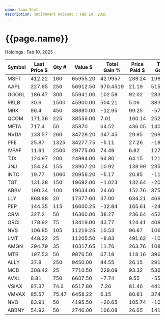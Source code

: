 ```yaml
---
name: Snao Shot
description: Retirement Account : Feb 10, 2025
---
```

<h1>{{page.name}}</h1>

Holdings : Feb 10, 2025

|Symbol|Last Price $|Qty #|Value $|Total Gain %|Price Paid $|Total Gain $|P/E Ratio|
---|---|---|---|---|---|---|---|
|MSFT|412.22|160|65955.20|42.9957|288.24|19831.30|33|
|AAPL|227.65|250|56912.50|970.4519|21.19|51595.82|32|
|GOOGL|186.47|300|55941.00|102.58|92.02|28327.81|23|
|RKLB|30.6|1500|45900.00|504.21|5.06|38303.28|0|
|MRK|86.4|450|38880.00|-12.95|99.25|-5783.83|12|
|QCOM|171.36|225|38556.00|7.01|160.14|2524.05|18|
|META|717.4|50|35870|64.52|436.05|14067.53|29|
|NVDA|133.57|260|34728.20|347.45|29.85|26966.84|52|
|PFE|25.87|1325|34277.75|-5.11|27.26|-1847.23|18|
|IVPAF|11.91|2500|29775.00|74.49|6.82|12710.95|102|
|TJX|124.97|200|24994.00|94.80|64.15|12163.09|29|
|JNJ|154.24|155|23907.20|10.92|138.99|2354.05|26|
|INTC|19.77|1060|20956.20|-5.17|20.85|-1143.15|0|
|TGT|131.28|150|19692.00|-1.023|132.64|-203.54|13|
|ABBV|190.34|100|19034.00|24.60|152.76|3757.79|79|
|LLY|868.88|20|17377.60|37.00|634.21|4693.32|74|
|PEP|144.35|115|16600.25|-12.84|165.61|-2444.64|20|
|CRM|327.2|50|16360.00|38.27|236.64|4527.88|53|
|ORCL|178.92|75|13419.00|43.77|124.41|4085.50|43|
|NVS|106.85|105|11219.25|10.53|96.67|1069.18|18|
|LMT|448.22|25|11205.50|-8.83|491.62|-1085.00|20|
|AMGN|294.79|35|10317.65|11.76|263.76|1086.03|39|
|MTB|197.53|50|9876.50|67.18|118.16|3968.75|13|
|ALLY|37.8|250|9450.00|44.55|26.15|2912.50|14|
|MCD|308.42|25|7710.50|229.09|93.32|5367.51|27|
|AVXL|8.81|750|6607.50|-7.74|9.55|-554.93|0|
|VSIAX|87.37|74.6|6517.80|7.26|81.46|441.26|0|
|VMVAX|85.57|75.47|6458.22|6.15|80.61|374.32|0|
|NVO|83.91|50|4195.50|-20.65|105.74|-1091.53|26|
ABBNY|54.92|50|2746.00|106.08|26.65|1413.53|25|

